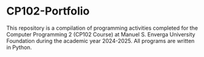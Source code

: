 # CP102-Portfolio
This repository is a compilation of programming activities completed for the Computer Programming 2 (CP102 Course) at Manuel S. Enverga University Foundation during the academic year 2024-2025. All programs are written in Python.
